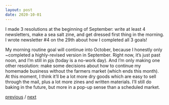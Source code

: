 ```yaml
---
layout: post
date: 2020-10-01
---
```


I made 3 resolutions at the beginning of September: write at least 4 newsletters, make a sea salt zine, and get dressed first thing in the morning. I wrote newsletter #4 on the 29th about how I completed all 3 goals!

My morning routine goal will continue into October, because I honestly only ~completed a highly-revised version in September. Right now, it’s just past noon, and I’m still in pjs (today is a no-work day). And I’m only making one other resolution: make some decisions about how to continue my homemade business without the farmers market (which ends this month). At this moment, I think it’ll be a lot more dry goods which are easy to sell through the mail, plus a lot more zines and written materials. I’ll still do baking in the future, but more in a pop-up sense than a scheduled market.

<a href="{{page.previous.url}}">previous</a> / <a href="{{page.next.url}}">next</a>
